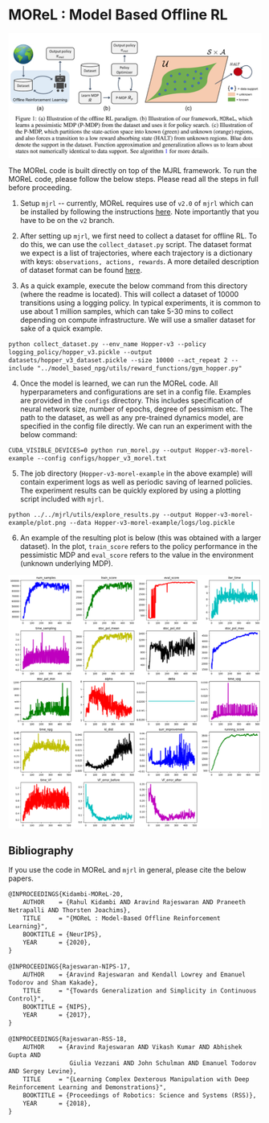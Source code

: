 # MOReL : Model Based Offline RL

<td><img src="assets/teaser_figure.png"></td>

The MOReL code is built directly on top of the MJRL framework. To run the MOReL code, please follow the below steps. Please read all the steps in full before proceeding.

1. Setup `mjrl` -- currently, MOReL requires use of `v2.0` of `mjrl` which can be installed by following the instructions [here](https://github.com/aravindr93/mjrl/tree/v2/setup). Note importantly that you have to be on the `v2` branch.

2. After setting up `mjrl`, we first need to collect a dataset for offline RL. To do this, we can use the `collect_dataset.py` script. The dataset format we expect is a list of trajectories, where each trajectory is a dictionary with keys: `observations, actions, rewards`. A more detailed description of dataset format can be found [here](https://github.com/aravindr93/mjrl/blob/v2/mjrl/samplers/core.py). 

3. As a quick example, execute the below command from this directory (where the readme is located). This will collect a dataset of 10000 transitions using a logging policy. In typical experiments, it is common to use about 1 million samples, which can take 5-30 mins to collect depending on compute infrastructure. We will use a smaller dataset for sake of a quick example.
```
python collect_dataset.py --env_name Hopper-v3 --policy logging_policy/hopper_v3.pickle --output datasets/hopper_v3_dataset.pickle --size 10000 --act_repeat 2 --include "../model_based_npg/utils/reward_functions/gym_hopper.py"
```

4. Once the model is learned, we can run the MOReL code. All hyperparameters and configurations are set in a config file. Examples are provided in the `configs` directory. This includes specification of neural network size, number of epochs, degree of pessimism etc. The path to the dataset, as well as any pre-trained dynamics model, are specified in the config file directly. We can run an experiment with the below command:
```
CUDA_VISIBLE_DEVICES=0 python run_morel.py --output Hopper-v3-morel-example --config configs/hopper_v3_morel.txt
```

5. The job directory (`Hopper-v3-morel-example` in the above example) will contain experiment logs as well as periodic saving of learned policies. The experiment results can be quickly explored by using a plotting script included with `mjrl`.
```
python ../../mjrl/utils/explore_results.py --output Hopper-v3-morel-example/plot.png --data Hopper-v3-morel-example/logs/log.pickle
```

6. An example of the resulting plot is below (this was obtained with a larger dataset). In the plot, `train_score` refers to the policy performance in the pessimistic MDP and `eval_score` refers to the value in the environment (unknown underlying MDP).

<td><img src="assets/example_result.png"></td>

## Bibliography

If you use the code in MOReL and `mjrl` in general, please cite the below papers.
```
@INPROCEEDINGS{Kidambi-MOReL-20,
    AUTHOR    = {Rahul Kidambi AND Aravind Rajeswaran AND Praneeth Netrapalli AND Thorsten Joachims},
    TITLE     = "{MOReL : Model-Based Offline Reinforcement Learning}",
    BOOKTITLE = {NeurIPS},
    YEAR      = {2020},
}

@INPROCEEDINGS{Rajeswaran-NIPS-17,
    AUTHOR    = {Aravind Rajeswaran and Kendall Lowrey and Emanuel Todorov and Sham Kakade},
    TITLE     = "{Towards Generalization and Simplicity in Continuous Control}",
    BOOKTITLE = {NIPS},
    YEAR      = {2017},
}

@INPROCEEDINGS{Rajeswaran-RSS-18,
    AUTHOR    = {Aravind Rajeswaran AND Vikash Kumar AND Abhishek Gupta AND
                 Giulia Vezzani AND John Schulman AND Emanuel Todorov AND Sergey Levine},
    TITLE     = "{Learning Complex Dexterous Manipulation with Deep Reinforcement Learning and Demonstrations}",
    BOOKTITLE = {Proceedings of Robotics: Science and Systems (RSS)},
    YEAR      = {2018},
}
```